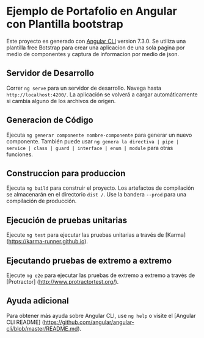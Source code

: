 # Ejemplo de Portafolio en Angular con Plantilla bootstrap

Este proyecto es generado con [Angular CLI](https://github.com/angular/angular-cli) version 7.3.0.
Se utiliza una plantilla free Botstrap para crear una aplicacion de una sola pagina por medio de componentes y captura de informacion por medio de json.

## Servidor de Desarrollo

Correr `ng serve` para un servidor de desarrollo. Navega hasta `http://localhost:4200/`. La aplicación se volverá a cargar automáticamente si cambia alguno de los archivos de origen.

## Generacion de Código

Ejecuta `ng generar componente nombre-componente` para generar un nuevo componente. También puede usar `ng genera la directiva | pipe | service | class | guard | interface | enum | module` para otras funciones.

## Construccion para produccion

Ejecuta `ng build` para construir el proyecto. Los artefactos de compilación se almacenarán en el directorio `dist /`. Use la bandera `--prod` para una compilación de producción.

## Ejecución de pruebas unitarias

Ejecute `ng test` para ejecutar las pruebas unitarias a través de [Karma] (https://karma-runner.github.io).

## Ejecutando pruebas de extremo a extremo

Ejecute `ng e2e` para ejecutar las pruebas de extremo a extremo a través de [Protractor] (http://www.protractortest.org/).

## Ayuda adicional

Para obtener más ayuda sobre Angular CLI, use `ng help` o visite el [Angular CLI README] (https://github.com/angular/angular-cli/blob/master/README.md).
